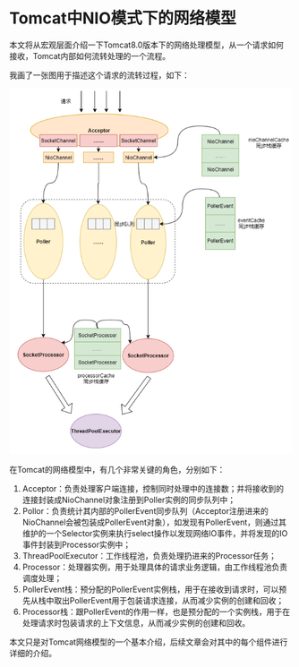 # Tomcat中NIO模式下的网络模型

本文将从宏观层面介绍一下Tomcat8.0版本下的网络处理模型，从一个请求如何接收，Tomcat内部如何流转处理的一个流程。

我画了一张图用于描述这个请求的流转过程，如下：

![image-20200721222013425](images/image-20200721222013425.png)

在Tomcat的网络模型中，有几个非常关键的角色，分别如下：

1. Acceptor：负责处理客户端连接，控制同时处理中的连接数；并将接收到的连接封装成NioChannel对象注册到Poller实例的同步队列中；
2. Pollor：负责统计其内部的PollerEvent同步队列（Acceptor注册进来的NioChannel会被包装成PollerEvent对象），如发现有PollerEvent，则通过其维护的一个Selector实例来执行select操作以发现网络IO事件，并将发现的IO事件封装到Processor实例中；
3. ThreadPoolExecutor：工作线程池，负责处理扔进来的Processor任务；
4. Processor：处理器实例，用于处理具体的请求业务逻辑，由工作线程池负责调度处理；
5. PollerEvent栈：预分配的PollerEvent实例栈，用于在接收到请求时，可以预先从栈中取出PollerEvent用于包装请求连接，从而减少实例的创建和回收；
6. Processor栈：跟PollerEvent的作用一样，也是预分配的一个实例栈，用于在处理请求时包装请求的上下文信息，从而减少实例的创建和回收。

本文只是对Tomcat网络模型的一个基本介绍，后续文章会对其中的每个组件进行详细的介绍。